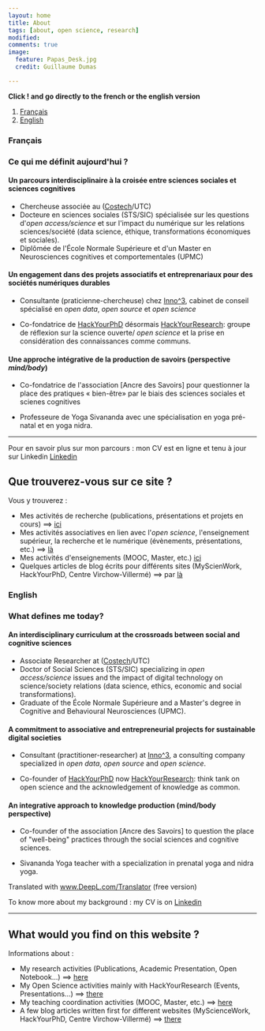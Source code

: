 ```yaml
---
layout: home
title: About
tags: [about, open science, research]
modified:
comments: true
image:
  feature: Papas_Desk.jpg
  credit: Guillaume Dumas

---
```


**Click ! and go directly to the french or the english version**

1. [Français](#français)
2. [English](#english)

### Français <a name="français"></a>


### Ce qui me définit aujourd'hui ?

#### Un parcours interdisciplinaire à la croisée entre sciences sociales et sciences cognitives

- Chercheuse associée au ([Costech](http://www.utc.fr/costech/)/UTC)
- Docteure en sciences sociales (STS/SIC) spécialisée sur les questions d'_open access/science_ et sur l'impact du numérique sur les relations sciences/société (data science, éthique, transformations économiques et sociales).
- Diplômée de l'École Normale Supérieure et d'un Master en Neurosciences cognitives et comportementales (UPMC)

#### Un engagement dans des projets associatifs et entreprenariaux pour des sociétés numériques durables

- Consultante (praticienne-chercheuse) chez [Inno^3](https://inno3.fr/), cabinet de conseil spécialisé en _open data_, _open source_ et _open science_

- Co-fondatrice de [HackYourPhD](http://www.hackyourphd.org) désormais [HackYourResearch](http://www.hyr.science/): groupe de réflexion sur la science ouverte/ _open science_ et la prise en considération des connaissances comme communs.

#### Une approche intégrative de la production de savoirs (perspective _mind/body_)

- Co-fondatrice de l'association [Ancre des Savoirs] pour questionner la place des pratiques « bien-être» par le biais des sciences sociales et scienes cognitives

- Professeure de Yoga Sivananda avec une spécialisation en yoga pré-natal et en yoga nidra.

----

Pour en savoir plus sur mon parcours : mon CV est en ligne et tenu à jour sur Linkedin [Linkedin](https://www.linkedin.com/in/celyagrusondaniel)


## Que trouverez-vous sur ce site ?

Vous y trouverez :

- Mes activités de recherche (publications, présentations et projets en cours) ==> [ici](http://celyagd.github.io/research/)
- Mes activités associatives en lien avec l'*open science*, l'enseignement supérieur, la recherche et le numérique (évènements, présentations, etc.) ==> [là](http://celyagd.github.io/openscience/)
- Mes activités d'enseignements (MOOC, Master, etc.) [ici](http://celyagd.github.io/teaching/)
- Quelques articles de blog écrits pour différents sites (MyScienWork, HackYourPhD, Centre Virchow-Villermé) ==> par [là](http://celyagd.github.io/blog/)


### English <a name="english"></a>

### What defines me today? ##

#### An interdisciplinary curriculum at the crossroads between social and cognitive sciences

- Associate Researcher at ([Costech](http://www.utc.fr/costech/)/UTC)
- Doctor of Social Sciences (STS/SIC) specializing in _open access/science_ issues and the impact of digital technology on science/society relations (data science, ethics, economic and social transformations).
- Graduate of the École Normale Supérieure and a Master's degree in Cognitive and Behavioural Neurosciences (UPMC).

#### A commitment to associative and entrepreneurial projects for sustainable digital societies

- Consultant (practitioner-researcher) at [Inno^3](https://inno3.fr/), a consulting company specialized in _open data_, _open source_ and _open science_.

- Co-founder of [HackYourPhD](http://www.hackyourphd.org) now [HackYourResearch](http://www.hyr.science/): think tank on open science and the acknowledgement of knowledge as common.

#### An integrative approach to knowledge production (mind/body perspective)

- Co-founder of the association [Ancre des Savoirs] to question the place of "well-being" practices through the social sciences and cognitive sciences.

- Sivananda Yoga teacher with a specialization in prenatal yoga and nidra yoga.

Translated with www.DeepL.com/Translator (free version)

To know more about my background : my CV is on [Linkedin](https://www.linkedin.com/in/celyagrusondaniel)

----

## What would you find on this website ?

Informations about :

- My research activities (Publications, Academic Presentation, Open Notebook...) ==> [here](http://celyagd.github.io/research/)
- My Open Science activities mainly with HackYourResearch (Events, Presentations...) ==> [there](http://celyagd.github.io/openscience/)
- My teaching coordination activities (MOOC, Master, etc.)
 ==> [here](http://celyagd.github.io/teaching/)
- A few blog articles written first for different websites (MyScienceWork, HackYourPhD, Centre Virchow-Villermé) ==> [there](http://celyagd.github.io/blog/)
